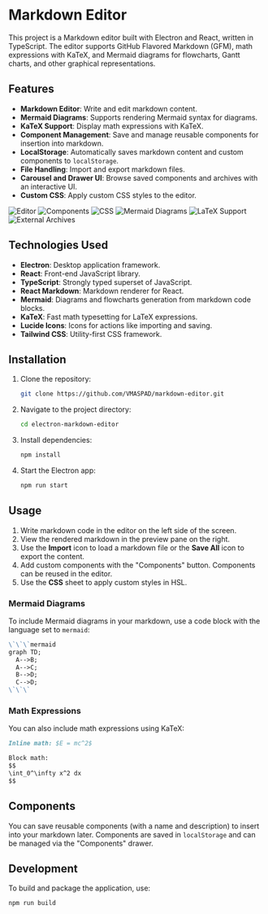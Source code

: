 # Markdown Editor

This project is a Markdown editor built with Electron and React, written in TypeScript. The editor supports GitHub Flavored Markdown (GFM), math expressions with KaTeX, and Mermaid diagrams for flowcharts, Gantt charts, and other graphical representations.

## Features

- **Markdown Editor**: Write and edit markdown content.
- **Mermaid Diagrams**: Supports rendering Mermaid syntax for diagrams.
- **KaTeX Support**: Display math expressions with KaTeX.
- **Component Management**: Save and manage reusable components for insertion into markdown.
- **LocalStorage**: Automatically saves markdown content and custom components to `localStorage`.
- **File Handling**: Import and export markdown files.
- **Carousel and Drawer UI**: Browse saved components and archives with an interactive UI.
- **Custom CSS**: Apply custom CSS styles to the editor.

![Editor](https://portfoliotavm.com/markdown-editor/(3).gif)
![Components](https://portfoliotavm.com/markdown-editor/(1).gif)
![CSS](https://portfoliotavm.com/markdown-editor/(2).gif)
![Mermaid Diagrams](https://portfoliotavm.com/markdown-editor/(4).gif)
![LaTeX Support](https://portfoliotavm.com/markdown-editor/(5).gif)
![External Archives](https://portfoliotavm.com/markdown-editor/(6).gif)
## Technologies Used

- **Electron**: Desktop application framework.
- **React**: Front-end JavaScript library.
- **TypeScript**: Strongly typed superset of JavaScript.
- **React Markdown**: Markdown renderer for React.
- **Mermaid**: Diagrams and flowcharts generation from markdown code blocks.
- **KaTeX**: Fast math typesetting for LaTeX expressions.
- **Lucide Icons**: Icons for actions like importing and saving.
- **Tailwind CSS**: Utility-first CSS framework.

## Installation

1. Clone the repository:

   ```bash
   git clone https://github.com/VMASPAD/markdown-editor.git
   ```
2. Navigate to the project directory:

   ```bash
   cd electron-markdown-editor
   ```
3. Install dependencies:

   ```bash
   npm install
   ```
4. Start the Electron app:

   ```bash
   npm run start
   ```

## Usage

1. Write markdown code in the editor on the left side of the screen.
2. View the rendered markdown in the preview pane on the right.
3. Use the **Import** icon to load a markdown file or the **Save All** icon to export the content.
4. Add custom components with the "Components" button. Components can be reused in the editor.
5. Use the **CSS** sheet to apply custom styles in HSL.

### Mermaid Diagrams

To include Mermaid diagrams in your markdown, use a code block with the language set to `mermaid`:

```markdown
\`\`\`mermaid
graph TD;
  A-->B;
  A-->C;
  B-->D;
  C-->D;
\`\`\`
```

### Math Expressions

You can also include math expressions using KaTeX:

```markdown
Inline math: $E = mc^2$

Block math:
$$
\int_0^\infty x^2 dx
$$
```

## Components

You can save reusable components (with a name and description) to insert into your markdown later. Components are saved in `localStorage` and can be managed via the "Components" drawer.

## Development

To build and package the application, use:

```bash
npm run build
```
